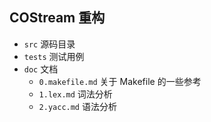 ## COStream 重构

- `src` 源码目录
- `tests` 测试用例
- `doc` 文档
    - `0.makefile.md` 关于 Makefile 的一些参考
    - `1.lex.md` 词法分析
    - `2.yacc.md` 语法分析